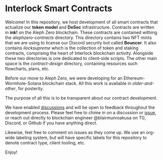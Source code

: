 # Interlock Smart Contracts

Welcome! In this repository, we host development of all smart contracts that actualize our **token model** and **DeSec** infrastructure. Contracts are written in **ink!** on the Aleph Zero blockchain. These contracts are contained withing the _alephzero-contracts_ directory. This directory contains two NFT mints that we are using to license our Discord security bot called **Bouncer**. It also contains _ilocksupreme_ which is the collection of token and staking contracts, comprising the heart of Interlock blockchain activity. Alongside these two directories is one dedicated to client-side scripts. The other main space is the _contract-design_ directory, containing resources such flowcharts, plans, etc.

Before our move to Aleph Zero, we were developing for an Ethereum-Wormhole-Solana blockchain stack. All this work is available in _older-and-other_, for posterity.

The purpose of all this is to be transparent about our contract development.

We have enabled [discussions](https://github.com/interlock-network/INTR-smartcontracts/discussions) and will be open to feedback throughout the development process. Please feel free to chime in on a discussion or [issue](https://github.com/interlock-network/INTR-smartcontracts/issues), or reach out directly to blockchain engineer @blairmunroakusa on TG, Discord, or Github if you have anything direct.

Likewise, feel free to comment on issues as they come up. We use an org-wide labeling system, but will have specific labels for this repository to denote contract type, client tooling, etc.

Enjoy!

